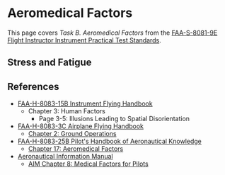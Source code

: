 # Aeromedical Factors

This page covers *Task B. Aeromedical Factors* from the [FAA-S-8081-9E Flight Instructor Instrument Practical Test Standards](https://www.faa.gov/training_testing/testing/acs/cfi_instrument_pts_9.pdf).

<!--@include: ./docs/includes/hypoxia.md | shift:1-->
<!--@include: ./docs/includes/hyperventilation.md | shift:1-->
<!--@include: ./docs/includes/ear-and-sinus.md | shift:1-->
<!--@include: ./docs/includes/spatial-disorientation.md | shift:1-->
<!--@include: ./docs/includes/motion-sickness.md | shift:1-->
<!--@include: ./docs/includes/alcohol-and-drugs.md | shift:1-->
<!--@include: ./docs/includes/co-poisoning.md | shift:1-->
<!--@include: ./docs/includes/scuba.md | shift:1-->

## Stress and Fatigue

<!--@include: ./docs/includes/stress.md | shift:2-->
<!--@include: ./docs/includes/fatigue.md | shift:2-->

<!--@include: ./docs/includes/dehydration.md | shift:1-->

## References

* [FAA-H-8083-15B Instrument Flying Handbook](https://www.faa.gov/sites/faa.gov/files/regulations_policies/handbooks_manuals/aviation/FAA-H-8083-15B.pdf)
  * Chapter 3: Human Factors
    * Page 3-5: Illusions Leading to Spatial Disorientation
* [FAA-H-8083-3C Airplane Flying Handbook](https://www.faa.gov/regulations_policies/handbooks_manuals/aviation/airplane_handbook)
  * [Chapter 2: Ground Operations](https://www.faa.gov/sites/faa.gov/files/regulations_policies/handbooks_manuals/aviation/airplane_handbook/03_afh_ch2.pdf)
* [FAA-H-8083-25B Pilot's Handbook of Aeronautical Knowledge](https://www.faa.gov/regulations_policies/handbooks_manuals/aviation/phak)
  * [Chapter 17: Aeromedical Factors](https://www.faa.gov/sites/faa.gov/files/regulations_policies/handbooks_manuals/aviation/phak/19_phak_ch17.pdf)
* [Aeronautical Information Manual](https://www.faa.gov/air_traffic/publications/atpubs/aim_html/)
  * [AIM Chapter 8: Medical Factors for Pilots](https://www.faa.gov/air_traffic/publications/atpubs/aim_html/chap_8.html)
